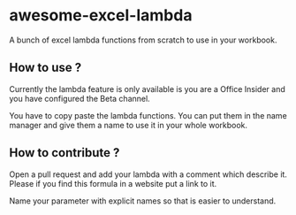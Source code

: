 # awesome-excel-lambda
A bunch of excel lambda functions from scratch to use in your workbook.

## How to use ?

Currently the lambda feature is only available is you are a Office Insider and you have configured the Beta channel.

You have to copy paste the lambda functions. You can put them in the name manager and give them a name to use it in your whole workbook.

## How to contribute ?

Open a pull request and add your lambda with a comment which describe it. Please if you find this formula in a website put a link to it.

Name your parameter with explicit names so that is easier to understand.
